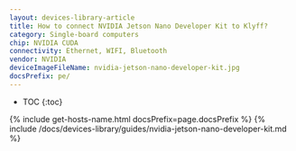 ```yaml
---
layout: devices-library-article
title: How to connect NVIDIA Jetson Nano Developer Kit to Klyff?
category: Single-board computers
chip: NVIDIA CUDA
connectivity: Ethernet, WIFI, Bluetooth
vendor: NVIDIA
deviceImageFileName: nvidia-jetson-nano-developer-kit.jpg
docsPrefix: pe/
---
```



* TOC
{:toc}

{% include get-hosts-name.html docsPrefix=page.docsPrefix %}
{% include /docs/devices-library/guides/nvidia-jetson-nano-developer-kit.md %}